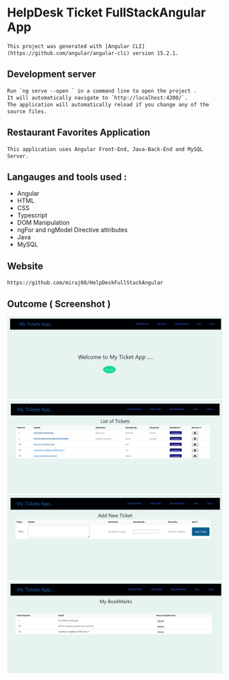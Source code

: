 # HelpDesk Ticket FullStackAngular App

    This project was generated with [Angular CLI](https://github.com/angular/angular-cli) version 15.2.1.

## Development server

    Run `ng serve --open ` in a command line to open the project . 
    It will automatically navigate to `http://localhost:4200/`. 
    The application will automatically reload if you change any of the source files.


## Restaurant Favorites Application

    This application uses Angular Front-End, Java-Back-End and MySQL Server.
        
## Langauges and tools used : 

* Angular
* HTML
* CSS
* Typescript
* DOM Manipulation
* ngFor and ngModel Directive attributes
* Java 
* MySQL

## Website

    https://github.com/miraj00/HelpDeskFullStackAngular


## Outcome ( Screenshot )
![](/ticket-frontend/src/assets/WelcomePage.JPG) 
![](/ticket-frontend/src/assets/HomePage.JPG) 
![](/ticket-frontend/src/assets/Add-Ticket.JPG)
![](/ticket-frontend/src/assets/BookMarks.JPG)  
